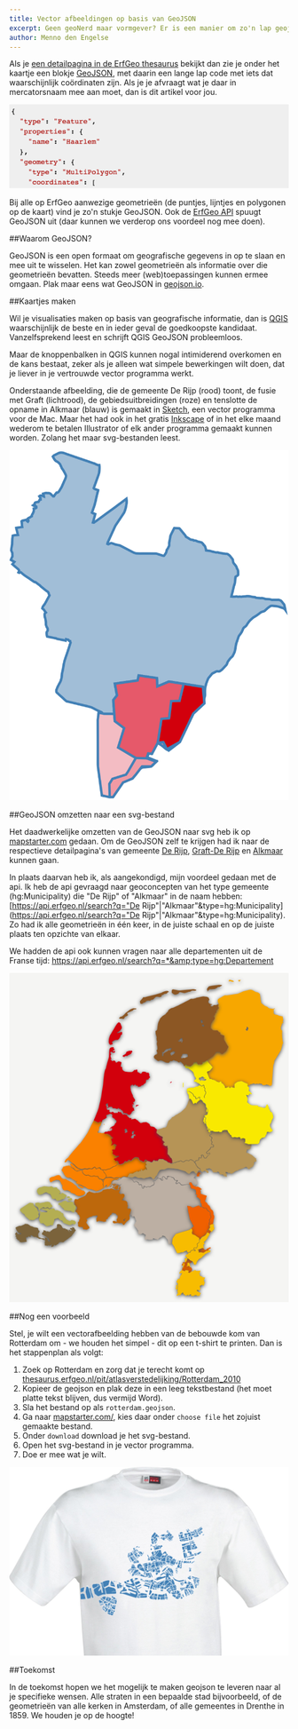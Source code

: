 ```yaml
---
title: Vector afbeeldingen op basis van GeoJSON
excerpt: Geen geoNerd maar vormgever? Er is een manier om zo'n lap geojson om te zetten naar een vectorafbeelding.
author: Menno den Engelse
---
```


Als je [een detailpagina in de ErfGeo thesaurus](http://thesaurus.erfgeo.nl/pit/atlasverstedelijking/Haarlem_1850) bekijkt dan zie je onder het kaartje een blokje [GeoJSON](https://nl.wikipedia.org/wiki/GeoJSON), met daarin een lange lap code met iets dat waarschijnlijk coördinaten zijn. Als je je afvraagt wat je daar in mercatorsnaam mee aan moet, dan is dit artikel voor jou.

![haarlem](/images/geojson-voorbeeld.png)



Bij alle op ErfGeo aanwezige geometrieën (de puntjes, lijntjes en polygonen op de kaart) vind je zo'n stukje GeoJSON. Ook de [ErfGeo API](/tools/api.html) spuugt GeoJSON uit (daar kunnen we verderop ons voordeel nog mee doen).

##Waarom GeoJSON?

GeoJSON is een open formaat om geografische gegevens in op te slaan en mee uit te wisselen. Het kan zowel geometrieën als informatie over die geometrieën bevatten. Steeds meer (web)toepassingen kunnen ermee omgaan. Plak maar eens wat GeoJSON in [geojson.io](http://geojson.io/).

##Kaartjes maken

Wil je visualisaties maken op basis van geografische informatie, dan is [QGIS](http://www.qgis.org/nl/site/) waarschijnlijk de beste en in ieder geval de goedkoopste kandidaat. Vanzelfsprekend leest en schrijft QGIS GeoJSON probleemloos.

Maar de knoppenbalken in QGIS kunnen nogal intimiderend overkomen en de kans bestaat, zeker als je alleen wat simpele bewerkingen wilt doen, dat je liever in je vertrouwde vector programma werkt.

Onderstaande afbeelding, die de gemeente De Rijp (rood) toont, de fusie met Graft (lichtrood), de gebiedsuitbreidingen (roze) en tenslotte de opname in Alkmaar (blauw) is gemaakt in [Sketch](http://bohemiancoding.com/sketch/), een vector programma voor de Mac. Maar het had ook in het gratis [Inkscape](https://inkscape.org/nl/) of in het elke maand wederom te betalen Illustrator of elk ander programma gemaakt kunnen worden. Zolang het maar svg-bestanden leest.

![van gemeente De Rijp naar Alkmaar](/images/graftderijp-alkmaar.png)

##GeoJSON omzetten naar een svg-bestand

Het daadwerkelijke omzetten van de GeoJSON naar svg heb ik op [mapstarter.com](http://mapstarter.com/) gedaan. Om de GeoJSON zelf te krijgen had ik naar de respectieve detailpagina's van gemeente [De Rijp](http://thesaurus.erfgeo.nl/pit/gemeentegeschiedenis-geometries/De_Rijp-1812), [Graft-De Rijp](http://thesaurus.erfgeo.nl/hgconcept/geonames/2755374) en [Alkmaar](http://thesaurus.erfgeo.nl/pit/bestuurlijke-grenzen-gemeenten-actueel/0361) kunnen gaan.

In plaats daarvan heb ik, als aangekondigd, mijn voordeel gedaan met de api. Ik heb de api gevraagd naar geoconcepten van het type gemeente (hg:Municipality) die "De Rijp" of "Alkmaar" in de naam hebben: [https://api.erfgeo.nl/search?q="De Rijp"&#124;"Alkmaar"&type=hg:Municipality](https://api.erfgeo.nl/search?q="De Rijp"&#124;"Alkmaar"&type=hg:Municipality). Zo had ik alle geometrieën in één keer, in de juiste schaal en op de juiste plaats ten opzichte van elkaar.

We hadden de api ook kunnen vragen naar alle departementen uit de Franse tijd: <a href="https://api.erfgeo.nl/search?q=*&type=hg:Departement">https://api.erfgeo.nl/search?q=*&amp;type=hg:Departement</a>

![Franse Departementen](/images/geojson-departementen.png)

##Nog een voorbeeld

Stel, je wilt een vectorafbeelding hebben van de bebouwde kom van Rotterdam om - we houden het simpel - dit op een t-shirt te printen. Dan is het stappenplan als volgt:

1. Zoek op Rotterdam en zorg dat je terecht komt op [thesaurus.erfgeo.nl/pit/atlasverstedelijking/Rotterdam_2010](http://thesaurus.erfgeo.nl/pit/atlasverstedelijking/Rotterdam_2010)
2. Kopieer de geojson en plak deze in een leeg tekstbestand (het moet platte tekst blijven, dus vermijd Word).
3. Sla het bestand op als `rotterdam.geojson`.
4. Ga naar [mapstarter.com/](http://mapstarter.com/), kies daar onder `choose file` het zojuist gemaakte bestand.
5. Onder `download` download je het svg-bestand.
6. Open het svg-bestand in je vector programma.
7. Doe er mee wat je wilt.

![t-shirt Rotterdam](/images/tshirt-rotterdam.png)

##Toekomst

In de toekomst hopen we het mogelijk te maken geojson te leveren naar al je specifieke wensen. Alle straten in een bepaalde stad bijvoorbeeld, of de geometrieën van alle kerken in Amsterdam, of alle gemeentes in Drenthe in 1859. We houden je op de hoogte!

